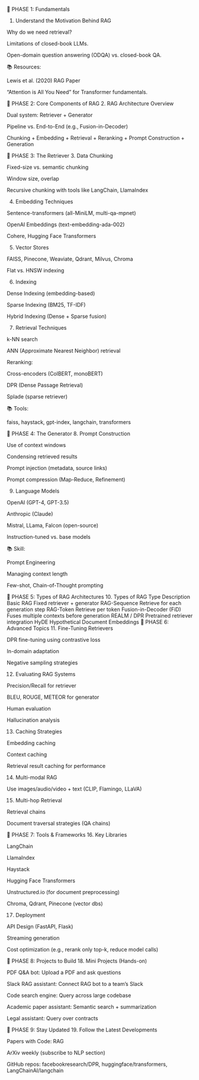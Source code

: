 🔷 PHASE 1: Fundamentals
1. Understand the Motivation Behind RAG

Why do we need retrieval?

Limitations of closed-book LLMs.

Open-domain question answering (ODQA) vs. closed-book QA.

📚 Resources:

Lewis et al. (2020) RAG Paper

“Attention is All You Need” for Transformer fundamentals.

🔷 PHASE 2: Core Components of RAG
2. RAG Architecture Overview

Dual system: Retriever + Generator

Pipeline vs. End-to-End (e.g., Fusion-in-Decoder)

Chunking + Embedding + Retrieval + Reranking + Prompt Construction + Generation

🔶 PHASE 3: The Retriever
3. Data Chunking

Fixed-size vs. semantic chunking

Window size, overlap

Recursive chunking with tools like LangChain, LlamaIndex

4. Embedding Techniques

Sentence-transformers (all-MiniLM, multi-qa-mpnet)

OpenAI Embeddings (text-embedding-ada-002)

Cohere, Hugging Face Transformers

5. Vector Stores

FAISS, Pinecone, Weaviate, Qdrant, Milvus, Chroma

Flat vs. HNSW indexing

6. Indexing

Dense Indexing (embedding-based)

Sparse Indexing (BM25, TF-IDF)

Hybrid Indexing (Dense + Sparse fusion)

7. Retrieval Techniques

k-NN search

ANN (Approximate Nearest Neighbor) retrieval

Reranking:

Cross-encoders (ColBERT, monoBERT)

DPR (Dense Passage Retrieval)

Splade (sparse retriever)

📚 Tools:

faiss, haystack, gpt-index, langchain, transformers

🔶 PHASE 4: The Generator
8. Prompt Construction

Use of context windows

Condensing retrieved results

Prompt injection (metadata, source links)

Prompt compression (Map-Reduce, Refinement)

9. Language Models

OpenAI (GPT-4, GPT-3.5)

Anthropic (Claude)

Mistral, LLama, Falcon (open-source)

Instruction-tuned vs. base models

📚 Skill:

Prompt Engineering

Managing context length

Few-shot, Chain-of-Thought prompting

🔷 PHASE 5: Types of RAG Architectures
10. Types of RAG
Type	Description
Basic RAG	Fixed retriever + generator
RAG-Sequence	Retrieve for each generation step
RAG-Token	Retrieve per token
Fusion-in-Decoder (FiD)	Fuses multiple contexts before generation
REALM / DPR	Pretrained retriever integration
HyDE	Hypothetical Document Embeddings
🔶 PHASE 6: Advanced Topics
11. Fine-Tuning Retrievers

DPR fine-tuning using contrastive loss

In-domain adaptation

Negative sampling strategies

12. Evaluating RAG Systems

Precision/Recall for retriever

BLEU, ROUGE, METEOR for generator

Human evaluation

Hallucination analysis

13. Caching Strategies

Embedding caching

Context caching

Retrieval result caching for performance

14. Multi-modal RAG

Use images/audio/video + text (CLIP, Flamingo, LLaVA)

15. Multi-hop Retrieval

Retrieval chains

Document traversal strategies (QA chains)

🔷 PHASE 7: Tools & Frameworks
16. Key Libraries

LangChain

LlamaIndex

Haystack

Hugging Face Transformers

Unstructured.io (for document preprocessing)

Chroma, Qdrant, Pinecone (vector dbs)

17. Deployment

API Design (FastAPI, Flask)

Streaming generation

Cost optimization (e.g., rerank only top-k, reduce model calls)

🔶 PHASE 8: Projects to Build
18. Mini Projects (Hands-on)

PDF Q&A bot: Upload a PDF and ask questions

Slack RAG assistant: Connect RAG bot to a team’s Slack

Code search engine: Query across large codebase

Academic paper assistant: Semantic search + summarization

Legal assistant: Query over contracts

🔶 PHASE 9: Stay Updated
19. Follow the Latest Developments

Papers with Code: RAG

ArXiv weekly (subscribe to NLP section)

GitHub repos: facebookresearch/DPR, huggingface/transformers, LangChainAI/langchain
